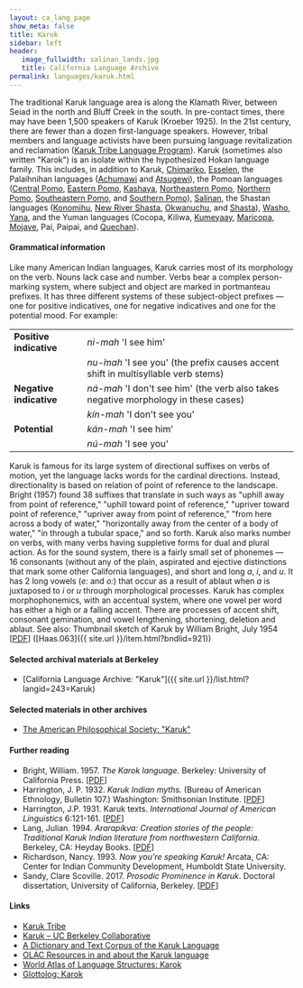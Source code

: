 ```yaml
---
layout: ca_lang_page
show_meta: false
title: Karuk
sidebar: left
header:
   image_fullwidth: salinan_lands.jpg
   title: California Language Archive
permalink: languages/karuk.html
---
```


The traditional Karuk language area is along the Klamath River, between Seiad in the north and Bluff Creek in the south. In pre-contact times, there may have been 1,500 speakers of Karuk (Kroeber 1925). In the 21st century, there are fewer than a dozen first-language speakers. However, tribal members and language activists have been pursuing language revitalization and reclamation ([Karuk Tribe Language Program](https://www.karuk.us/index.html/departments/language-program)). Karuk (sometimes also written "Karok") is an isolate within the hypothesized Hokan language family. This includes, in addition to Karuk, [Chimariko](chimariko.html), [Esselen](esselen.html), the Palaihnihan languages ([Achumawi](achumawi.html) and [Atsugewi](atsugewi.html)), the Pomoan languages ([Central Pomo](central-pomo.html), [Eastern Pomo](eastern-pomo.html), [Kashaya](kashaya.html), [Northeastern Pomo](northeastern-pomo.html), [Northern Pomo](northern-pomo.html), [Southeastern Pomo](southeastern-pomo.html), and [Southern Pomo](southern-pomo.html)), [Salinan](salinan.html), the Shastan languages ([Konomihu](konomihu.html), [New River Shasta](new-river-shasta.html), [Okwanuchu](okwanuchu.html), and [Shasta](shasta.html)), [Washo](washo.html), [Yana](yana.html), and the Yuman languages (Cocopa, Kiliwa, [Kumeyaay](kumeyaay.html), [Maricopa](maricopa.html), [Mojave](mojave.html), Pai, Paipai, and [Quechan](quechan.html)).

#### Grammatical information

Like many American Indian languages, Karuk carries most of its morphology on the verb. Nouns lack case and number. Verbs bear a complex person-marking system, where subject and object are marked in portmanteau prefixes. It has three different systems of these subject-object prefixes — one for positive indicatives, one for negative indicatives and one for the potential mood. For example:

<div style="text-align:center">
<table class="example">
<tr>
<td><strong>Positive indicative</strong></td>
<td><em>ni-mah</em> 'I see him'</td>
</tr>
<tr>
<td></td>
<td><em>nu-́mah</em> 'I see you' (the prefix causes accent shift in multisyllable verb stems)</td>
</tr>
<tr>
<td><strong>Negative indicative</strong></td>
<td><em>ná-mah</em> 'I don't see him' (the verb also takes negative morphology in these cases)</td>
</tr>
<tr>
<td></td>
<td><em>kín-mah</em> 'I don't see you'</td>
</tr>
<tr>
<td><strong>Potential</strong></td>
<td><em>kán-mah</em> 'I see him'</td>
</tr>
<tr>
<td></td>
<td><em>nú-mah</em> 'I see you'</td>
</tr>
</table>
</div>

Karuk is famous for its large system of directional suffixes on verbs of motion, yet the language lacks words for the cardinal directions. Instead, directionality is based on relation of point of reference to the landscape. Bright (1957) found 38 suffixes that translate in such ways as "uphill away from point of reference," "uphill toward point of reference," "upriver toward point of reference," "upriver away from point of reference," "from here across a body of water," "horizontally away from the center of a body of water," "in through a tubular space," and so forth. Karuk also marks number on verbs, with many verbs having suppletive forms for dual and plural action. As for the sound system, there is a fairly small set of phonemes — 16 consonants (without any of the plain, aspirated and ejective distinctions that mark some other California languages), and short and long *a*, *i*, and *u*.  It has 2 long vowels (*e:* and *o:*) that occur as a result of ablaut when *a* is juxtaposed to *i* or *u* through morphological processes. Karuk has complex morphophonemics, with an accentual system, where one vowel per word has either a high or a falling accent. There are processes of accent shift, consonant gemination, and vowel lengthening, shortening, deletion and ablaut. See also: Thumbnail sketch of Karuk by William Bright, July 1954 [[PDF](https://berkeley.box.com/v/sketch-karuk)] ([Haas.063]({{ site.url }}/item.html?bndlid=921))

#### Selected archival materials at Berkeley

* [California Language Archive: "Karuk"]({{ site.url }}/list.html?langid=243=Karuk)

#### Selected materials in other archives

* [The American Philosophical Society: "Karuk"](https://indigenousguide.amphilsoc.org/search?f%5B0%5D=guide_language_content_title%3AKaruk)

#### Further reading

* Bright, William. 1957. *The Karok language.* Berkeley: University of California Press. [[PDF](http://linguistics.berkeley.edu/~karuk/Bright-1957)]
* Harrington, J. P. 1932. *Karuk Indian myths.* (Bureau of American Ethnology, Bulletin 107.) Washington: Smithsonian Institute. [[PDF](http://www.archive.org/details/karukindianmyths00harr)]
* Harrington, J.P. 1931. Karuk texts. *International Journal of American Linguistics* 6:121-161. [[PDF](http://linguistics.berkeley.edu/~karuk/harrington-karuk-texts.pdf)]
* Lang, Julian. 1994. *Ararapíkva: Creation stories of the people: Traditional Karuk Indian literature from northwestern California.* Berkeley, CA: Heyday Books. [[PDF](http://linguistics.berkeley.edu/~karuk/Bright-1957)]
* Richardson, Nancy. 1993. *Now you're speaking Karuk!* Arcata, CA: Center for Indian Community Development, Humboldt State University.
* Sandy, Clare Scoville. 2017. *Prosodic Prominence in Karuk*. Doctoral dissertation, University of California, Berkeley. [[PDF](https://escholarship.org/uc/item/8jm485q5)]

#### Links

* [Karuk Tribe](http://www.karuk.us/)
* [Karuk – UC Berkeley Collaborative](https://nature.berkeley.edu/karuk-collaborative/)
* [A Dictionary and Text Corpus of the Karuk Language](http://linguistics.berkeley.edu/~karuk/)
* [OLAC Resources in and about the Karuk language](http://www.language-archives.org/language/kyh)
* [World Atlas of Language Structures: Karok](http://wals.info/languoid/lect/wals_code_krk)
* [Glottolog: Karok](https://glottolog.org/resource/languoid/id/karo1304)

